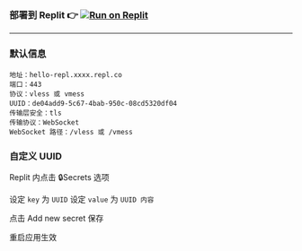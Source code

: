 ### 部署到 Replit 👉 [![Run on Replit](https://replit.com/badge/github/alanlichen/dpp-on-repl)](https://replit.com/github/jmheqiao/v-r)

---------------------

### 默认信息
```
地址：hello-repl.xxxx.repl.co
端口：443
协议：vless 或 vmess
UUID：de04add9-5c67-4bab-950c-08cd5320df04
传输层安全：tls
传输协议：WebSocket
WebSocket 路径：/vless 或 /vmess
```

### 自定义 UUID

Replit 内点击  🔒Secrets 选项

设定 ```key``` 为 ```UUID```
设定 ```value``` 为 ```UUID 内容```

点击 Add new secret 保存

重启应用生效

